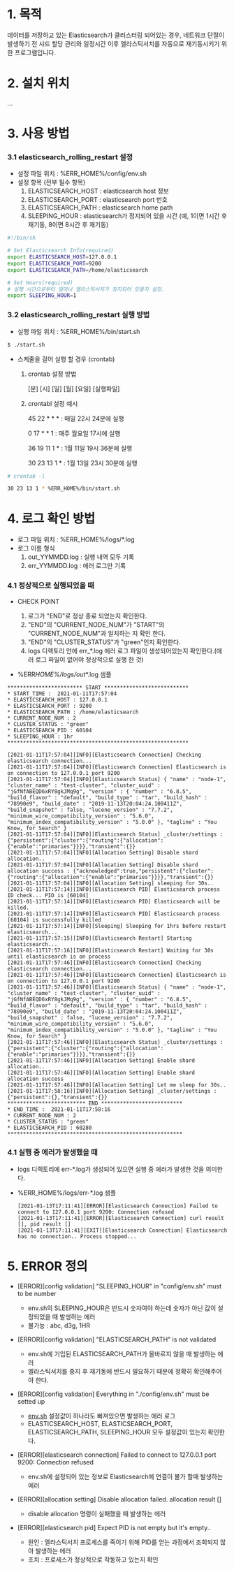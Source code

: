 # 1. 목적

데이터를 저장하고 있는 Elasticsearch가 클러스터링 되어있는 경우, 네트워크 단절이 발생하기 전 샤드 할당 관리와 일정시간 이후 엘라스틱서치를 자동으로 재기동시키기 위한 프로그램입니다.

# 2. 설치 위치
...


# 3. 사용 방법

### 3.1 elasticsearch_rolling_restart 설정

- 설정 파일 위치 : %ERR_HOME%/config/env.sh
- 설정 항목 (전부 필수 항목)
  1. ELASTICSEARCH_HOST : elasticsearch host 정보
  2. ELASTICSEARCH_PORT : elasticsearch port 번호
  3. ELASTICSEARCH_PATH : elasticsearch home path
  4. SLEEPING_HOUR : elasticsearch가 정지되어 있을 시간 (예, 1이면 1시간 후 재기동, 8이면 8시간 후 재기동)

```bash
#!/bin/sh

# Set Elasticsearch Info(required)
export ELASTICSEARCH_HOST=127.0.0.1
export ELASTICSEARCH_PORT=9200
export ELASTICSEARCH_PATH=/home/elasticsearch

# Set Hours(required)
# 실행 시간으로부터 얼마나 엘라스틱서치가 정지되어 있을지 설정.
export SLEEPING_HOUR=1
```

### 3.2 elasticsearch_rolling_restart 실행 방법

- 실행 파일 위치 : %ERR_HOME%/bin/start.sh

```bash
$ ./start.sh
```

- 스케줄을 걸어 실행 할 경우 (crontab)

  1. crontab 설정 방법

     [분] [시] [일] [월] [요일] [실행파일]

  2. crontabl 설정 예시

     45 22 \* \* \* : 매일 22시 24분에 실행

     0 17 \* \* 1 : 매주 월요일 17시에 실행

     36 19 11 1 \* : 1월 11일 19시 36분에 실행

     30 23 13 1 \* : 1월 13일 23시 30분에 실행

```bash
# crontab -l

30 23 13 1 * %ERR_HOME%/bin/start.sh
```

# 4. 로그 확인 방법

- 로그 파일 위치 : %ERR_HOME%/logs/\*.log
- 로그 이름 형식
  1. out_YYMMDD.log : 실행 내역 모두 기록
  2. err_YYMMDD.log : 에러 로그만 기록

### 4.1 정상적으로 실행되었을 때

- CHECK POINT

  1. 로그가 "END"로 정상 종료 되었는지 확인한다.
  2. "END"의 "CURRENT_NODE_NUM"가 "START"의 "CURRENT_NODE_NUM"과 일치하는 지 확인 한다.
  3. "END"의 "CLUSTER_STATUS"가 "green"인지 확인한다.
  4. logs 디렉토리 안에 err\_\*.log 에러 로그 파일이 생성되어있는지 확인한다.(에러 로그 파일이 없어야 정상적으로 실행 한 것)

- %ERR*HOME%/logs/out*\*.log 샘플

```
************************ START ***************************
* START_TIME :  2021-01-11T17:57:04
* ELASTICSEARCH_HOST : 127.0.0.1
* ELASTICSEARCH_PORT : 9200
* ELASTICSEARCH_PATH : /home/elasticsearch
* CURRENT_NODE_NUM : 2
* CLUSTER_STATUS : "green"
* ELASTICSEARCH_PID : 60104
* SLEEPING_HOUR : 1hr
**********************************************************

[2021-01-11T17:57:04][INFO][Elasticsearch Connection] Checking elasticsearch connection...
[2021-01-11T17:57:04][INFO][Elasticsearch Connection] Elasticsearch is on connection to 127.0.0.1 port 9200
[2021-01-11T17:57:04][INFO][Elasticsearch Status] { "name" : "node-1", "cluster_name" : "test-cluster", "cluster_uuid" : "jGfNfABEQD6xRY8gkJMq9g", "version" : { "number" : "6.8.5", "build_flavor" : "default", "build_type" : "tar", "build_hash" : "78990e9", "build_date" : "2019-11-13T20:04:24.100411Z", "build_snapshot" : false, "lucene_version" : "7.7.2", "minimum_wire_compatibility_version" : "5.6.0", "minimum_index_compatibility_version" : "5.0.0" }, "tagline" : "You Know, for Search" }
[2021-01-11T17:57:04][INFO][Elasticsearch Status] _cluster/settings : {"persistent":{"cluster":{"routing":{"allocation":{"enable":"primaries"}}}},"transient":{}}
[2021-01-11T17:57:04][INFO][Allocation Setting] Disable shard allocation..
[2021-01-11T17:57:04][INFO][Allocation Setting] Disable shard allocation success : {"acknowledged":true,"persistent":{"cluster":{"routing":{"allocation":{"enable":"primaries"}}}},"transient":{}}
[2021-01-11T17:57:04][INFO][Allocation Setting] sleeping for 30s..
[2021-01-11T17:57:14][INFO][Elasticsearch PID] Elasticsearch process ID check... PID is [60104]
[2021-01-11T17:57:14][INFO][Elasticsearch PID] Elasticsearch will be killed.
[2021-01-11T17:57:14][INFO][Elasticsearch PID] Elasticsearch process [60104] is successfully killed
[2021-01-11T17:57:14][INFO][Sleeping] Sleeping for 1hrs before restart elasticsearch...
[2021-01-11T17:57:15][INFO][Elasticsearch Restart] Starting elasticsearch...
[2021-01-11T17:57:16][INFO][Elasticsearch Restart] Waiting for 30s until elasticsearch is on process
[2021-01-11T17:57:46][INFO][Elasticsearch Connection] Checking elasticsearch connection...
[2021-01-11T17:57:46][INFO][Elasticsearch Connection] Elasticsearch is on connection to 127.0.0.1 port 9200
[2021-01-11T17:57:46][INFO][Elasticsearch Status] { "name" : "node-1", "cluster_name" : "test-cluster", "cluster_uuid" : "jGfNfABEQD6xRY8gkJMq9g", "version" : { "number" : "6.8.5", "build_flavor" : "default", "build_type" : "tar", "build_hash" : "78990e9", "build_date" : "2019-11-13T20:04:24.100411Z", "build_snapshot" : false, "lucene_version" : "7.7.2", "minimum_wire_compatibility_version" : "5.6.0", "minimum_index_compatibility_version" : "5.0.0" }, "tagline" : "You Know, for Search" }
[2021-01-11T17:57:46][INFO][Elasticsearch Status] _cluster/settings : {"persistent":{"cluster":{"routing":{"allocation":{"enable":"primaries"}}}},"transient":{}}
[2021-01-11T17:57:46][INFO][Allocation Setting] Enable shard allocation..
[2021-01-11T17:57:46][INFO][Allocation Setting] Enable shard allocation success
[2021-01-11T17:57:46][INFO][Allocation Setting] Let me sleep for 30s..
[2021-01-11T17:58:16][INFO][Allocation Setting] _cluster/settings : {"persistent":{},"transient":{}}
************************* END **************************
* END_TIME :  2021-01-11T17:58:16
* CURRENT_NODE_NUM : 2
* CLUSTER_STATUS : "green"
* ELASTICSEARCH_PID : 60280
********************************************************
```

### 4.1 실행 중 에러가 발생했을 때

- logs 디렉토리에 err-\*.log가 생성되어 있으면 실행 중 에러가 발생한 것을 의미한다.
- %ERR_HOME%/logs/err-\*.log 샘플

  ```
  [2021-01-13T17:11:41][ERROR][Elasticsearch Connection] Failed to connect to 127.0.0.1 port 9200: Connection refused
  [2021-01-13T17:11:41][ERROR][Elasticsearch Connection] curl result [], pid result []
  [2021-01-13T17:11:41][EXIT][Elasticsearch Connection] Elasticsearch has no connection.. Process stopped...
  ```

# 5. ERROR 정의

- [ERROR][config validation] "SLEEPING_HOUR" in "config/env.sh" must to be number

  - env.sh의 SLEEPING_HOUR은 반드시 숫자여야 하는데 숫자가 아닌 값이 설정되었을 때 발생하는 에러
  - 불가능 : abc, d3g, 1HR

- [ERROR][config validation] "ELASTICSEARCH_PATH" is not validated

  - env.sh에 기입된 ELASTICSEARCH_PATH가 올바르지 않을 때 발생하는 에러
  - 엘라스틱서치를 중지 후 재기동에 반드시 필요하기 때문에 정확히 확인해주어야 한다.

- [ERROR][config validation] Everything in "./config/env.sh" must be setted up

  - [env.sh](http://env.sh) 설정값이 하나라도 빠져있으면 발생하는 에러 로그
  - ELASTICSEARCH_HOST, ELASTICSEARCH_PORT, ELASTICSEARCH_PATH, SLEEPING_HOUR 모두 설정값이 있는지 확인한다.

- [ERROR][elasticsearch connection] Failed to connect to 127.0.0.1 port 9200: Connection refused

  - env.sh에 설정되어 있는 정보로 Elasticsearch에 연결이 불가 할때 발생하는 에러

- [ERROR][allocation setting] Disable allocation failed. allocation result []

  - disable allocation 명령이 실패했을 때 발생하는 에러

- [ERROR][elasticsearch pid] Expect PID is not empty but it's empty..
  - 원인 : 엘라스틱서치 프로세스를 죽이기 위해 PID를 얻는 과정에서 조회되지 않아 발생하는 에러
  - 조치 : 프로세스가 정상적으로 작동하고 있는지 확인
